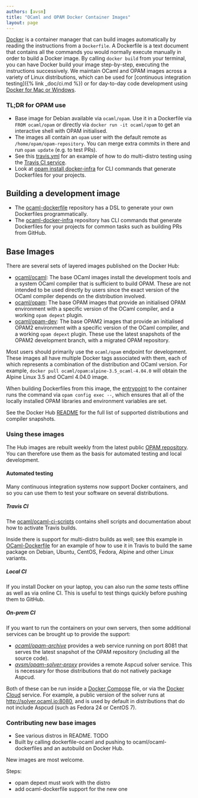 ```yaml
---
authors: [avsm]
title: "OCaml and OPAM Docker Container Images"
layout: page
---
```


[Docker](http://docker.com) is a container manager that can build images automatically by reading the instructions from a `Dockerfile`. A Dockerfile is a text document that contains all the commands you would normally execute manually in order to build a Docker image. By calling `docker build` from your terminal, you can have Docker build your image step-by-step, executing the instructions successively. We maintain OCaml and OPAM images across a variety of Linux distributions, which can be used for [continuous integration testing]({% link _doc/ci.md %}) or for day-to-day code development using [Docker for Mac or Windows](https://www.docker.com/products/docker).

### TL;DR for OPAM use

- Base image for Debian available via `ocaml/opam`.  Use it in a Dockerfile via `FROM ocaml/opam` or directly via `docker run -it ocaml/opam` to get an interactive shell with OPAM initialised.
- The images all contain an `opam` user with the default remote as `/home/opam/opam-repository`.  You can merge extra commits in there and run `opam update` (e.g. to test PRs).
- See this [travis.yml](https://github.com/avsm/ocaml-dockerfile/blob/master/.travis.yml) for an example of how to do multi-distro testing using the [Travis CI service](http://travis-ci.org).
- Look at [opam install docker-infra](https://github.com/avsm/ocaml-docker-infra) for CLI commands that generate Dockerfiles for your projects.

## Building a development image

* The [ocaml-dockerfile](https://github.com/avsm/ocaml-dockerfile) repository has a DSL to generate your own Dockerfiles programmatically.
* The [ocaml-docker-infra](https://github.com/avsm/ocaml-docker-infra) repository has CLI commands that generate Dockerfiles for your projects for common tasks such as building PRs from GitHub.

## Base Images

There are several sets of layered images published on the Docker Hub:

* [ocaml/ocaml](https://hub.docker.com/r/ocaml/ocaml/):  The base OCaml images install the development tools and a system OCaml compiler that is sufficient to build OPAM.  These are not intended to be used directly by users since the exact version of the OCaml compiler depends on the distribution involved.
* [ocaml/opam](https://hub.docker.com/r/ocaml/opam/): The base OPAM images that provide an initialised OPAM environment with a specific version of the OCaml compiler, and a working `opam depext` plugin.
* [ocaml/opam-dev](https://hub.docker.com/r/ocaml/opam-dev/): The base OPAM2 images that provide an initialised OPAM2 environment with a specific version of the OCaml compiler, and a working `opam depext` plugin.  These use the latest snapshots of the OPAM2 development branch, with a migrated OPAM repository.

Most users should primarily use the `ocaml/opam` endpoint for development. These images all have multiple Docker tags associated with them, each of which represents a combination of the distribution and OCaml version.  For example, `docker pull ocaml/opam:alpine-3.5_ocaml-4.04.0` will obtain the Alpine Linux 3.5 and OCaml 4.04.0 image.

When building Dockerfiles from this image, the [entrypoint](https://docs.docker.com/engine/reference/builder/#entrypoint) to the container runs the command via `opam config exec --`, which ensures that all of the locally installed OPAM libraries and environment variables are set.

See the Docker Hub [README](https://hub.docker.com/r/ocaml/opam/) for the full list of supported distributions and compiler snapshots.

### Using these images

The Hub images are rebuilt weekly from the latest public [OPAM repository](https://github.com/ocaml/opam-repository). You can therefore use them as the basis for automated testing and local development.

#### Automated testing

Many continuous integration systems now support Docker containers, and so you can use them to test your software on several distributions.

##### Travis CI

The [ocaml/ocaml-ci-scripts](https://github.com/ocaml/ocaml-ci-scripts) contains shell scripts and documentation about how to activate Travis builds.

Inside there is support for multi-distro builds as well; see this example in [OCaml-Dockerfile](https://github.com/avsm/ocaml-dockerfile/blob/master/.travis.yml) for an example of how to use it in Travis to build the same package on Debian, Ubuntu, CentOS, Fedora, Alpine and other Linux variants.

##### Local CI

If you install Docker on your laptop, you can also run the _same_ tests offline as well as via online CI.  This is useful to test things quickly before pushing them to GitHub.

##### On-prem CI

If you want to run the containers on your own servers, then some additional services can be brought up to provide the support:

- *[ocaml/opam-archive](https://hub.docker.com/r/ocaml/opam-archive)* provides a web service running on port 8081 that serves the latest snapshot of the OPAM repository (including all the source code).
- *[avsm/opam-solver-proxy](https://hub.docker.com/r/avsm/opam-solver-proxy)* provides a remote Aspcud solver service.  This is necessary for those distributions that do not natively package Aspcud.

Both of these can be run inside a [Docker Compose](https://docs.docker.com/compose/) file, or via the [Docker Cloud](http://cloud.docker.com) service.  For example, a public version of the solver runs at <http://solver.ocaml.io:8080>, and is used by default in distributions that do not include Aspcud (such as Fedora 24 or CentOS 7).

### Contributing new base images

* See various distros in README. TODO
* Built by calling dockerfile-ocaml and pushing to ocaml/ocaml-dockerfiles and an autobuild on Docker Hub.

New images are most welcome.

Steps:

* opam depext must work with the distro
* add ocaml-dockerfile support for the new one
